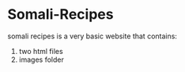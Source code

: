 # Somali-Recipes
somali recipes is a very basic website that contains:
1. two html files
2. images folder
